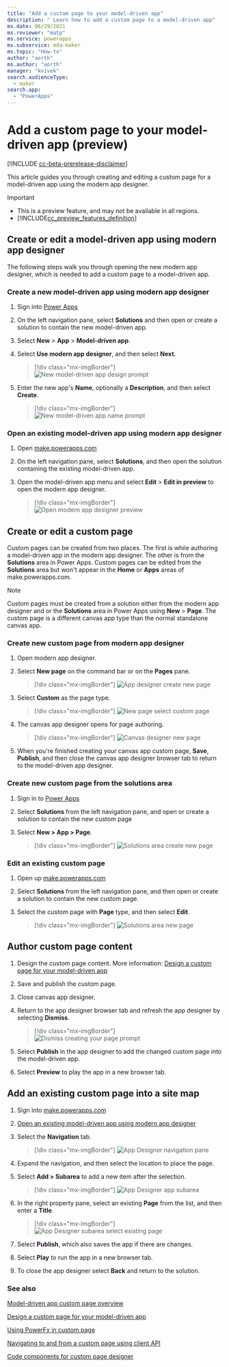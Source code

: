 ```yaml
---
title: "Add a custom page to your model-driven app" 
description: " Learn how to add a custom page to a model-driven app"
ms.date: 06/29/2021
ms.reviewer: "matp"
ms.service: powerapps
ms.subservice: mda-maker
ms.topic: "How-to"
author: "aorth"
ms.author: "aorth"
manager: "kvivek"
search.audienceType: 
  - maker
search.app: 
  - "PowerApps"
---
```

# Add a custom page to your model-driven app (preview)

[!INCLUDE [cc-beta-prerelease-disclaimer](../../includes/cc-beta-prerelease-disclaimer.md)]

This article guides you through creating and editing a custom page for a model-driven app using the modern app designer.

  > [!IMPORTANT]
  > - This is a preview feature, and may not be available in all regions.
  > - [!INCLUDE[cc_preview_features_definition](../../includes/cc-preview-features-definition.md)]

## Create or edit a model-driven app using modern app designer

The following steps walk you through opening the new modern app designer, which is needed to add a custom page to a model-driven app.

### Create a new model-driven app using modern app designer

1. Sign into [Power Apps](https://make.powerapps.com/?cds-app-module-designer.isCustomPageEnabled=true&oneCdsDesigner.enableCustomCanvasPage=true)

1. On the left navigation pane, select **Solutions** and then open or create a solution to contain the new model-driven app.

1. Select **New** > **App** > **Model-driven app**.

1. Select **Use modern app designer**, and then select **Next**.

    > [!div class="mx-imgBorder"]
    > ![New model-driven app design prompt](media/add-page-to-model-app/solution-explorer-new-model-app-designer-prompt.png "New model-driven app design prompt")

1. Enter the new app's **Name**, optionally a **Description**, and then select **Create**.

    > [!div class="mx-imgBorder"]
    > ![New model-driven app name prompt](media/add-page-to-model-app/app-designer-name-prompt.png "New model-driven app name prompt")

### Open an existing model-driven app using modern app designer

1. Open [make.powerapps.com](https://make.powerapps.com/?cds-app-module-designer.isCustomPageEnabled=true&oneCdsDesigner.enableCustomCanvasPage=true)

1. On the left navigation pane, select **Solutions**, and then open the solution containing the existing model-driven app.

1. Open the model-driven app menu and select **Edit** > **Edit in preview** to open the modern app designer.

    > [!div class="mx-imgBorder"]
    > ![Open modern app designer preview](media/add-page-to-model-app/open-modern-app-designer-preview.png "Open modern app designer preview")

## Create or edit a custom page

Custom pages can be created from two places. The first is while authoring a model-driven app in the modern app designer. The other is from the **Solutions** area in Power Apps. Custom pages can be edited from the **Solutions** area but won't appear in the **Home** or **Apps** areas of make.powerapps.com.

  > [!NOTE]
  > Custom pages must be created from a solution either from the modern app designer and or the **Solutions** area in Power Apps using **New** > **Page**. The custom page is a different canvas app type than the normal standalone canvas app.

### Create new custom page from modern app designer

1. Open modern app designer.

1. Select **New page** on the command bar or on the **Pages** pane.

    > [!div class="mx-imgBorder"]
    > ![App designer create new page](media/add-page-to-model-app/app-designer-create-new-page.png "App designer create new page")

1. Select **Custom** as the page type.

    > [!div class="mx-imgBorder"]
    > ![New page select custom page](media/add-page-to-model-app/app-designer-create-new-custom-page.png "New page select custom page")

1. The canvas app designer opens for page authoring.

    > [!div class="mx-imgBorder"]
    > ![Canvas designer new page](media/add-page-to-model-app/canvas-designer-new-page.png "Canvas designer new page")

1. When you're finished creating your canvas app custom page, **Save**, **Publish**, and then close the canvas app designer browser tab to return to the model-driven app designer.

### Create new custom page from the solutions area

1. Sign in to [Power Apps](https://make.powerapps.com/?cds-app-module-designer.isCustomPageEnabled=true&oneCdsDesigner.enableCustomCanvasPage=true)

1. Select **Solutions** from the left navigation pane, and open or create a solution to contain the new custom page

1. Select **New > App > Page**.

    > [!div class="mx-imgBorder"]
    > ![Solutions area create new page](media/add-page-to-model-app/solution-explorer-new-page.png "Solutions area create new page")

### Edit an existing custom page

1. Open up [make.powerapps.com](https://make.powerapps.com/?cds-app-module-designer.isCustomPageEnabled=true&oneCdsDesigner.enableCustomCanvasPage=true)

1. Select **Solutions** from the left navigation pane, and then open or create a solution to contain the new custom page.

1. Select the custom page with **Page** type, and then select **Edit**.

    > [!div class="mx-imgBorder"]
    > ![Solutions area new page](media/add-page-to-model-app/solution-explorer-edit-page.png "Solutions area new page")

## Author custom page content

1. Design the custom page content. More information: [Design a custom page for your model-driven app](design-page-for-model-app.md)

1. Save and publish the custom page.

1. Close canvas app designer.

1. Return to the app designer browser tab and refresh the app designer by selecting **Dismiss**.

    > [!div class="mx-imgBorder"]
    > ![Dismiss creating your page prompt](media/add-page-to-model-app/app-designer-creating-page-prompt.png "Dismiss creating your page prompt")

1. Select **Publish** in the app designer to add the changed custom page into the model-driven app.

1. Select **Preview** to play the app in a new browser tab.

## Add an existing custom page into a site map

1. Sign into [make.powerapps.com](https://make.powerapps.com/?cds-app-module-designer.isCustomPageEnabled=true&oneCdsDesigner.enableCustomCanvasPage=true)

1. [Open an existing model-driven app using modern app designer](#open-an-existing-model-driven-app-using-modern-app-designer)

1. Select the **Navigation** tab.

    > [!div class="mx-imgBorder"]
    > ![App Designer navigation pane](media/add-page-to-model-app/app-designer-navigation-pane.png "App Designer navigation pane")

1. Expand the navigation, and then select the location to place the page.

1. Select **Add > Subarea** to add a new item after the selection.

    > [!div class="mx-imgBorder"]
    > ![App Designer app subarea](media/add-page-to-model-app/app-designer-add-subarea.png "App Designer add subarea")

1. In the right property pane, select an existing  **Page** from the list, and then enter a **Title**.

    > [!div class="mx-imgBorder"]
    > ![App Designer subarea select existing page](media/add-page-to-model-app/app-designer-subarea-select-existing-page.png "App Designer subarea select existing page")

1. Select **Publish**, which also saves the app if there are changes.

1. Select **Play** to run the app in a new browser tab.

1. To close the app designer select **Back** and return to the solution.

<!-- ## Enabling custom page before public preview

By default custom pages are not available in the new app designer until custom page public preview.  These parameters are not needed for internal test.  
```
?cds-app-module-designer.isCustomPageEnabled=true&oneCdsDesigner.enableCustomCanvasPage=true
```

## Upcoming changes in new App Designer

* Adding custom page in app designer without being in the navigation

    * Workaround: add into sitemap which adds to both sitemap and pages collection, then remove from sitemap which leaves in the pages collection  -->

### See also

[Model-driven app custom page overview](model-app-page-overview.md)

[Design a custom page for your model-driven app](design-page-for-model-app.md)

[Using PowerFx in custom page](page-powerfx-in-model-app.md)

[Navigating to and from a custom page using client API](../../developer/model-driven-apps/clientapi/navigate-to-custom-page-examples.md)

[Code components for custom page designer](../../developer/component-framework/component-framework-for-canvas-apps.md)
